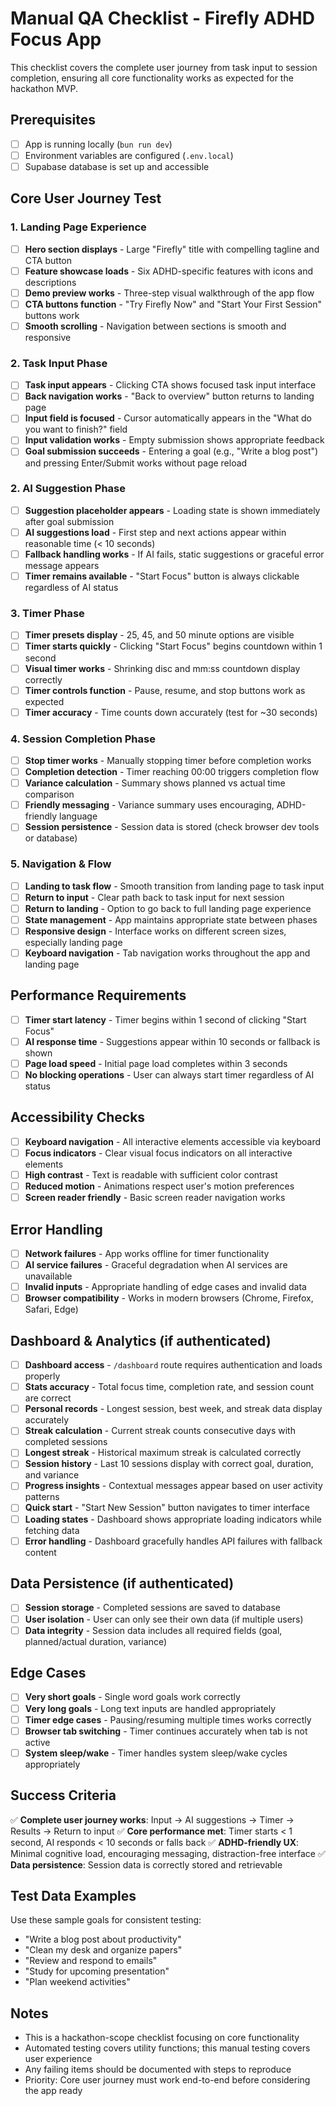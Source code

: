 # Manual QA Checklist - Firefly ADHD Focus App

This checklist covers the complete user journey from task input to session completion, ensuring all core functionality works as expected for the hackathon MVP.

## Prerequisites
- [ ] App is running locally (`bun run dev`)
- [ ] Environment variables are configured (`.env.local`)
- [ ] Supabase database is set up and accessible

## Core User Journey Test

### 1. Landing Page Experience
- [ ] **Hero section displays** - Large "Firefly" title with compelling tagline and CTA button
- [ ] **Feature showcase loads** - Six ADHD-specific features with icons and descriptions
- [ ] **Demo preview works** - Three-step visual walkthrough of the app flow
- [ ] **CTA buttons function** - "Try Firefly Now" and "Start Your First Session" buttons work
- [ ] **Smooth scrolling** - Navigation between sections is smooth and responsive

### 2. Task Input Phase
- [ ] **Task input appears** - Clicking CTA shows focused task input interface
- [ ] **Back navigation works** - "Back to overview" button returns to landing page
- [ ] **Input field is focused** - Cursor automatically appears in the "What do you want to finish?" field
- [ ] **Input validation works** - Empty submission shows appropriate feedback
- [ ] **Goal submission succeeds** - Entering a goal (e.g., "Write a blog post") and pressing Enter/Submit works without page reload

### 2. AI Suggestion Phase
- [ ] **Suggestion placeholder appears** - Loading state is shown immediately after goal submission
- [ ] **AI suggestions load** - First step and next actions appear within reasonable time (< 10 seconds)
- [ ] **Fallback handling works** - If AI fails, static suggestions or graceful error message appears
- [ ] **Timer remains available** - "Start Focus" button is always clickable regardless of AI status

### 3. Timer Phase
- [ ] **Timer presets display** - 25, 45, and 50 minute options are visible
- [ ] **Timer starts quickly** - Clicking "Start Focus" begins countdown within 1 second
- [ ] **Visual timer works** - Shrinking disc and mm:ss countdown display correctly
- [ ] **Timer controls function** - Pause, resume, and stop buttons work as expected
- [ ] **Timer accuracy** - Time counts down accurately (test for ~30 seconds)

### 4. Session Completion Phase
- [ ] **Stop timer works** - Manually stopping timer before completion works
- [ ] **Completion detection** - Timer reaching 00:00 triggers completion flow
- [ ] **Variance calculation** - Summary shows planned vs actual time comparison
- [ ] **Friendly messaging** - Variance summary uses encouraging, ADHD-friendly language
- [ ] **Session persistence** - Session data is stored (check browser dev tools or database)

### 5. Navigation & Flow
- [ ] **Landing to task flow** - Smooth transition from landing page to task input
- [ ] **Return to input** - Clear path back to task input for next session
- [ ] **Return to landing** - Option to go back to full landing page experience
- [ ] **State management** - App maintains appropriate state between phases
- [ ] **Responsive design** - Interface works on different screen sizes, especially landing page
- [ ] **Keyboard navigation** - Tab navigation works throughout the app and landing page

## Performance Requirements
- [ ] **Timer start latency** - Timer begins within 1 second of clicking "Start Focus"
- [ ] **AI response time** - Suggestions appear within 10 seconds or fallback is shown
- [ ] **Page load speed** - Initial page load completes within 3 seconds
- [ ] **No blocking operations** - User can always start timer regardless of AI status

## Accessibility Checks
- [ ] **Keyboard navigation** - All interactive elements accessible via keyboard
- [ ] **Focus indicators** - Clear visual focus indicators on all interactive elements
- [ ] **High contrast** - Text is readable with sufficient color contrast
- [ ] **Reduced motion** - Animations respect user's motion preferences
- [ ] **Screen reader friendly** - Basic screen reader navigation works

## Error Handling
- [ ] **Network failures** - App works offline for timer functionality
- [ ] **AI service failures** - Graceful degradation when AI services are unavailable
- [ ] **Invalid inputs** - Appropriate handling of edge cases and invalid data
- [ ] **Browser compatibility** - Works in modern browsers (Chrome, Firefox, Safari, Edge)

## Dashboard & Analytics (if authenticated)
- [ ] **Dashboard access** - `/dashboard` route requires authentication and loads properly
- [ ] **Stats accuracy** - Total focus time, completion rate, and session count are correct
- [ ] **Personal records** - Longest session, best week, and streak data display accurately
- [ ] **Streak calculation** - Current streak counts consecutive days with completed sessions
- [ ] **Longest streak** - Historical maximum streak is calculated correctly
- [ ] **Session history** - Last 10 sessions display with correct goal, duration, and variance
- [ ] **Progress insights** - Contextual messages appear based on user activity patterns
- [ ] **Quick start** - "Start New Session" button navigates to timer interface
- [ ] **Loading states** - Dashboard shows appropriate loading indicators while fetching data
- [ ] **Error handling** - Dashboard gracefully handles API failures with fallback content

## Data Persistence (if authenticated)
- [ ] **Session storage** - Completed sessions are saved to database
- [ ] **User isolation** - User can only see their own data (if multiple users)
- [ ] **Data integrity** - Session data includes all required fields (goal, planned/actual duration, variance)

## Edge Cases
- [ ] **Very short goals** - Single word goals work correctly
- [ ] **Very long goals** - Long text inputs are handled appropriately
- [ ] **Timer edge cases** - Pausing/resuming multiple times works correctly
- [ ] **Browser tab switching** - Timer continues accurately when tab is not active
- [ ] **System sleep/wake** - Timer handles system sleep/wake cycles appropriately

## Success Criteria
✅ **Complete user journey works**: Input → AI suggestions → Timer → Results → Return to input
✅ **Core performance met**: Timer starts < 1 second, AI responds < 10 seconds or falls back
✅ **ADHD-friendly UX**: Minimal cognitive load, encouraging messaging, distraction-free interface
✅ **Data persistence**: Session data is correctly stored and retrievable

## Test Data Examples
Use these sample goals for consistent testing:
- "Write a blog post about productivity"
- "Clean my desk and organize papers"
- "Review and respond to emails"
- "Study for upcoming presentation"
- "Plan weekend activities"

## Notes
- This is a hackathon-scope checklist focusing on core functionality
- Automated testing covers utility functions; this manual testing covers user experience
- Any failing items should be documented with steps to reproduce
- Priority: Core user journey must work end-to-end before considering the app ready